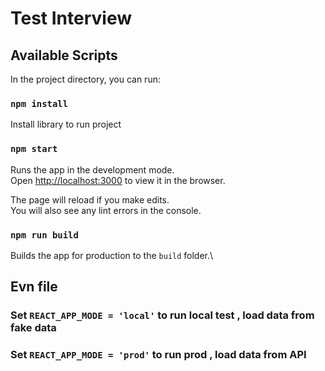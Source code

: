 # Test Interview

## Available Scripts

In the project directory, you can run:

### `npm install` 

Install library to run project

### `npm start`

Runs the app in the development mode.\
Open [http://localhost:3000](http://localhost:3000) to view it in the browser.

The page will reload if you make edits.\
You will also see any lint errors in the console.

### `npm run build`

Builds the app for production to the `build` folder.\


## Evn file

### Set `REACT_APP_MODE = 'local'` to run local test , load data from fake data
### Set `REACT_APP_MODE = 'prod'` to run prod , load data from API